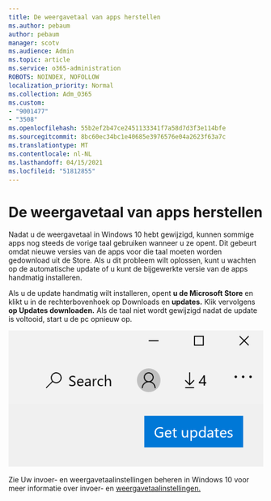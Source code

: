 ```yaml
---
title: De weergavetaal van apps herstellen
ms.author: pebaum
author: pebaum
manager: scotv
ms.audience: Admin
ms.topic: article
ms.service: o365-administration
ROBOTS: NOINDEX, NOFOLLOW
localization_priority: Normal
ms.collection: Adm_O365
ms.custom:
- "9001477"
- "3508"
ms.openlocfilehash: 55b2ef2b47ce2451133341f7a58d7d3f3e114bfe
ms.sourcegitcommit: 8bc60ec34bc1e40685e3976576e04a2623f63a7c
ms.translationtype: MT
ms.contentlocale: nl-NL
ms.lasthandoff: 04/15/2021
ms.locfileid: "51812855"
---
```

# <a name="fix-the-display-language-of-apps"></a>De weergavetaal van apps herstellen

Nadat u de weergavetaal in Windows 10 hebt gewijzigd, kunnen sommige apps nog steeds de vorige taal gebruiken wanneer u ze opent. Dit gebeurt omdat nieuwe versies van de apps voor die taal moeten worden gedownload uit de Store. Als u dit probleem wilt oplossen, kunt u wachten op de automatische update of u kunt de bijgewerkte versie van de apps handmatig installeren.

Als u de update handmatig wilt installeren, opent **u de Microsoft Store** en klikt u in de rechterbovenhoek op Downloads en **updates.** Klik vervolgens **op Updates downloaden.** Als de taal niet wordt gewijzigd nadat de update is voltooid, start u de pc opnieuw op.

![Updates downloaden.](media/get-updates.png)

Zie Uw invoer- en weergavetaalinstellingen beheren in Windows 10 voor meer informatie over invoer- en [weergavetaalinstellingen.](https://support.microsoft.com/help/4027670/windows-10-add-and-switch-input-and-display-language-preferences)
